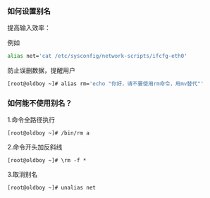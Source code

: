 ### 如何设置别名

提高输入效率：

例如

```bash
alias net='cat /etc/sysconfig/network-scripts/ifcfg-eth0'
```

防止误删数据，提醒用户

```bash
[root@oldboy ~]# alias rm='echo "你好，请不要使用rm命令，用mv替代"'
```

### 如何能不使用别名？

1.命令全路径执行

```
[root@oldboy ~]# /bin/rm a
```

2.命令开头加反斜线

```
[root@oldboy ~]# \rm -f *
```

3.取消别名

```
[root@oldboy ~]# unalias net
```





